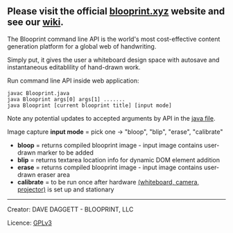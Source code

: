 Please visit the official [blooprint.xyz](http://www.blooprint.xyz) website and see our [wiki](https://github.com/ddaaggeett/blooprint.xyz/wiki).
------------------------------------------------------------------------

The Blooprint command line API is the world's most cost-effective content generation platform for a global web of handwriting.

Simply put, it gives the user a whiteboard design space with autosave and instantaneous editablility of hand-drawn work.

Run command line API inside web application:

    javac Blooprint.java
    java Blooprint args[0] args[1] .......
    java Blooprint [current blooprint title] [input mode]

Note any potential updates to accepted arguments by API in the [java file](https://github.com/ddaaggeett/blooprint.xyz/blob/master/Blooprint-API/Blooprint.java).

Image capture **input mode** = pick one -> "bloop", "blip", "erase", "calibrate"

 - **bloop** = returns compiled blooprint image - input image contains user-drawn marker to be added
 - **blip** = returns textarea location info for dynamic DOM element addition
 - **erase** = returns compiled blooprint image - input image contains user-drawn eraser area
 - **calibrate** = to be run once after hardware [(whiteboard, camera, projector)](https://github.com/ddaaggeett/blooprint.xyz/wiki/Required-Hardware) is set up and stationary

________________________________
Creator:	DAVE DAGGETT - BLOOPRINT, LLC

Licence:	[GPLv3](https://github.com/ddaaggeett/blooprint.xyz/blob/master/LICENSE)

